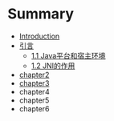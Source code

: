 # Summary

* [Introduction](README.md)
* [引言](chapter1.md)
  * [1.1 Java平台和宿主环境](chapter1/chapter11.md)
  * [1.2 JNI的作用](chapter1/12-jnide-zuo-yong.md)
* [chapter2](chapter2.md)
* [chapter3](chapter3.md)
* chapter4
* chapter5
* chapter6

